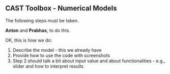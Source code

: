 ## CAST Toolbox - Numerical Models

The following steps must be taken.

**Anton** and **Prabhas**, to do this.


OK, this is how we do:

1. Describe the model - this we already have
2. Provide how to use the code with screenshots
3. Step 2 should talk a bit about input value and about functionalities - e.g., slider and how to interpret results

